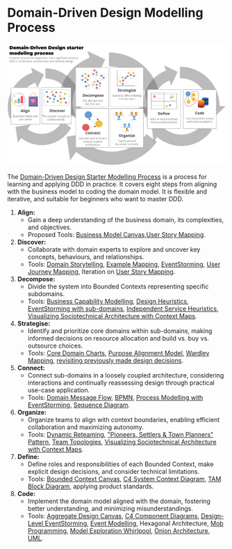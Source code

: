 # Domain-Driven Design Modelling Process 


![DDD Modelling Process](./images/ddd_starter_modelling_process_colored.png)


The [Domain-Driven Design Starter Modelling Process](https://github.com/ddd-crew/ddd-starter-modelling-process) is a process for learning and applying DDD in practice. It covers eight steps from aligning with the business model to coding the domain model. It is flexible and iterative, and suitable for beginners who want to master DDD.

1. **Align:**
    * Gain a deep understanding of the business domain, its complexities, and objectives.
    * Proposed Tools: [Business Model Canvas](https://www.strategyzer.com/library/the-business-model-canvas),[User Story Mapping](https://jpattonassociates.com/story-mapping/).
2. **Discover:**
    * Collaborate with domain experts to explore and uncover key concepts, behaviours, and relationships.
    * Tools: [Domain Storytelling](https://domainstorytelling.org/), [Example Mapping](https://cucumber.io/blog/bdd/example-mapping-introduction/), [EventStorming](https://github.com/SAP/curated-resources-for-domain-driven-design/blob/main/detailedinfo/eventstorming.md), [User Journey Mapping](https://boagworld.com/audio/customer-journey-mapping/), Iteration on [User Story Mapping](https://jpattonassociates.com/story-mapping/).
3. **Decompose:**
    * Divide the system into Bounded Contexts representing specific subdomains.
    * Tools: [Business Capability Modelling](https://www.slideshare.net/trondhr/from-capabilities-to-services-modelling-for-businessit-alignment-v2), [Design Heuristics](https://www.dddheuristics.com/), [EventStorming with sub-domains](https://www.eventstorming.com/), [Independent Service Heuristics](https://github.com/TeamTopologies/Independent-Service-Heuristics), [Visualizing Sociotechnical Architecture with Context Maps](https://speakerdeck.com/mploed/visualizing-sociotechnical-architectures-with-context-maps).
4. **Strategise:**
    * Identify and prioritize core domains within sub-domains, making informed decisions on resource allocation and build vs. buy vs. outsource choices.
    * Tools: [Core Domain Charts](https://github.com/ddd-crew/core-domain-charts), [Purpose Alignment Model](https://www.informit.com/articles/article.aspx?p=1384195&seqNum=2), [Wardley Mapping](https://learnwardleymapping.com/), [revisiting previously made design decisions](https://vladikk.com/2018/01/26/revisiting-the-basics-of-ddd/).
5. **Connect:**
    * Connect sub-domains in a loosely coupled architecture, considering interactions and continually reassessing design through practical use-case application.
    * Tools: [Domain Message Flow](https://github.com/ddd-crew/domain-message-flow-modelling), [BPMN](https://en.wikipedia.org/wiki/Business_Process_Model_and_Notation), [Process Modelling with EventStorming](https://www.eventstorming.com/), [Sequence Diagram](https://en.wikipedia.org/wiki/Sequence_diagram).
6. **Organize:**
    * Organize teams to align with context boundaries, enabling efficient collaboration and maximizing autonomy.
    * Tools: [Dynamic Reteaming](https://leanpub.com/dynamicreteaming), ["Pioneers, Settlers & Town Planners" Pattern](https://wardleypedia.org/mediawiki/index.php/Pioneers_settlers_town_planners), [Team Topologies](https://teamtopologies.com/), [Visualizing Sociotechnical Architecture with Context Maps](https://speakerdeck.com/mploed/visualizing-sociotechnical-architectures-with-context-maps).
7. **Define:**
    * Define roles and responsibilities of each Bounded Context, make explicit design decisions, and consider technical limitations.
    * Tools: [Bounded Context Canvas](https://github.com/ddd-crew/bounded-context-canvas), [C4 System Context Diagram](https://c4model.com/#SystemContextDiagram), [TAM Block Diagram](https://wiki.one.int.sap/wiki/display/Modeling/Using+TAM), applying product standards.
8. **Code:**
    * Implement the domain model aligned with the domain, fostering better understanding, and minimizing misunderstandings.
    * Tools: [Aggregate Design Canvas](https://github.com/ddd-crew/aggregate-design-canvas), [C4 Component Diagrams](https://c4model.com/#ComponentDiagram), [Design-Level EventStorming](https://www.eventstorming.com/), [Event Modelling](https://eventmodeling.org/posts/what-is-event-modeling/), Hexagonal Architecture, [Mob Programming](https://mobprogramming.org/), [Model Exploration Whirlpool](https://www.domainlanguage.com/ddd/whirlpool/), [Onion Architecture](https://jeffreypalermo.com/2008/07/the-onion-architecture-part-1/), [UML](https://en.wikipedia.org/wiki/Unified_Modeling_Language).
